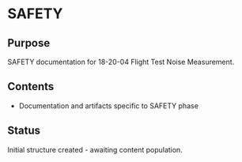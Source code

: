 # SAFETY

## Purpose
SAFETY documentation for 18-20-04 Flight Test Noise Measurement.

## Contents
- Documentation and artifacts specific to SAFETY phase

## Status
Initial structure created - awaiting content population.

